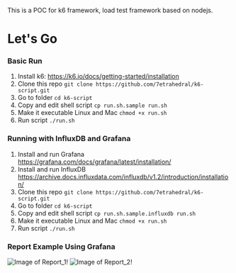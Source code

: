 This is a POC for k6 framework, load test framework based on nodejs.

# Let's Go #
### Basic Run ###
1. Install k6: https://k6.io/docs/getting-started/installation
2. Clone this repo 
	```git clone https://github.com/7etrahedral/k6-script.git```	
3. Go to folder 
	```cd k6-script```
4. Copy and edit shell script
    ```cp run.sh.sample run.sh```
5. Make it executable
    Linux and Mac
    ```chmod +x run.sh```
6. Run script 
	```./run.sh```
	
### Running with InfluxDB and Grafana ###
1. Install and run Grafana https://grafana.com/docs/grafana/latest/installation/
2. Install and run InfluxDB https://archive.docs.influxdata.com/influxdb/v1.2/introduction/installation/
3. Clone this repo 
	```git clone https://github.com/7etrahedral/k6-script.git```	
3. Go to folder 
	```cd k6-script```
4. Copy and edit shell script
    ```cp run.sh.sample.influxdb run.sh```
5. Make it executable
    Linux and Mac
    ```chmod +x run.sh```
6. Run script
	```./run.sh```

### Report Example Using Grafana ###
![Image of Report_1!](https://github.com/7etrahedral/k6-script/blob/main/report_example/grafana_1.png)
![Image of Report_2!](https://github.com/7etrahedral/k6-script/blob/main/report_example/grafana_2.png)

